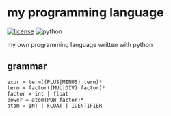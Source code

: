 # my programming language
[![license](https://img.shields.io/github/license/slowy07/slowy_programming_language?style=for-the-badge)](LICENSE)
![python](https://img.shields.io/badge/Python-3776AB?style=for-the-badge&logo=python&logoColor=white)

my own programming language written with python



## grammar

```
expr = term((PLUS|MINUS) term)*
term = factor((MUL|DIV) factor)*
factor = int | float
power = atom(POW factor)*
atom = INT | FLOAT | IDENTIFIER


```